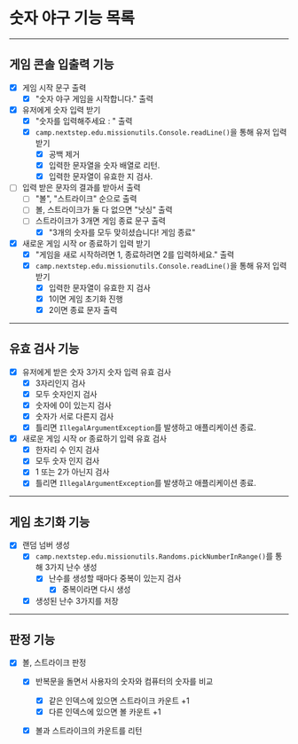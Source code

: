 # 숫자 야구 기능 목록

---
## 게임 콘솔 입출력 기능 
- [x] 게임 시작 문구 출력
  - [x] "숫자 야구 게임을 시작합니다." 출력
- [x] 유저에게 숫자 입력 받기
  - [x] "숫자를 입력해주세요 : " 출력
  - [x] `camp.nextstep.edu.missionutils.Console.readLine()`을 통해 유저 입력 받기
    - [x] 공백 제거
    - [x] 입력한 문자열을 숫자 배열로 리턴. 
    - [x] 입력한 문자열이 유효한 지 검사.
- [ ] 입력 받은 문자의 결과를 받아서 출력
  - [ ] "볼", "스트라이크" 순으로 출력
  - [ ] 볼, 스트라이크가 둘 다 없으면 "낫싱" 출력
  - [ ] 스트라이크가 3개면 게임 종료 문구 출력
    - [x] "3개의 숫자를 모두 맞히셨습니다! 게임 종료"
- [x] 새로운 게임 시작 or 종료하기 입력 받기
    - [x] "게임을 새로 시작하려면 1, 종료하려면 2를 입력하세요." 출력
    - [x] `camp.nextstep.edu.missionutils.Console.readLine()`을 통해 유저 입력 받기
      - [x] 입력한 문자열이 유효한 지 검사
      - [x] 1이면 게임 초기화 진행
      - [x] 2이면 종료 문자 출력
---
## 유효 검사 기능
- [x] 유저에게 받은 숫자 3가지 숫자 입력 유효 검사
  - [x] 3자리인지 검사
  - [x] 모두 숫자인지 검사
  - [x] 숫자에 0이 있는지 검사
  - [x] 숫자가 서로 다른지 검사
  - [x] 틀리면 `IllegalArgumentException`를 발생하고 애플리케이션 종료.
- [x] 새로운 게임 시작 or 종료하기 입력 유효 검사
  - [x] 한자리 수 인지 검사
  - [x] 모두 숫자 인지 검사
  - [x] 1 또는 2가 아닌지 검사
  - [x] 틀리면 `IllegalArgumentException`를 발생하고 애플리케이션 종료.
---
## 게임 초기화 기능
- [x] 랜덤 넘버 생성
  - [x] `camp.nextstep.edu.missionutils.Randoms.pickNumberInRange()`를 통해 3가지 난수 생성
    - [x] 난수를 생성할 때마다 중복이 있는지 검사 
      - [x] 중복이라면 다시 생성
  - [x] 생성된 난수 3가지를 저장
---
## 판정 기능
- [x] 볼, 스트라이크 판정
  - [x] 반복문을 돌면서 사용자의 숫자와 컴퓨터의 숫자를 비교
    - [x] 같은 인덱스에 있으면 스트라이크 카운트 +1
    - [x] 다른 인덱스에 있으면 볼 카운트 +1
  - [x] 볼과 스트라이크의 카운트를 리턴

